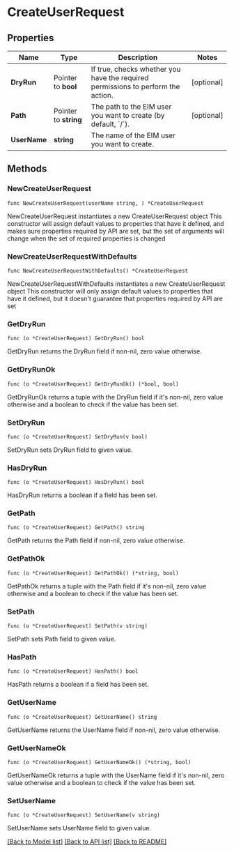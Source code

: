 # CreateUserRequest

## Properties

Name | Type | Description | Notes
------------ | ------------- | ------------- | -------------
**DryRun** | Pointer to **bool** | If true, checks whether you have the required permissions to perform the action. | [optional] 
**Path** | Pointer to **string** | The path to the EIM user you want to create (by default, &#x60;/&#x60;). | [optional] 
**UserName** | **string** | The name of the EIM user you want to create. | 

## Methods

### NewCreateUserRequest

`func NewCreateUserRequest(userName string, ) *CreateUserRequest`

NewCreateUserRequest instantiates a new CreateUserRequest object
This constructor will assign default values to properties that have it defined,
and makes sure properties required by API are set, but the set of arguments
will change when the set of required properties is changed

### NewCreateUserRequestWithDefaults

`func NewCreateUserRequestWithDefaults() *CreateUserRequest`

NewCreateUserRequestWithDefaults instantiates a new CreateUserRequest object
This constructor will only assign default values to properties that have it defined,
but it doesn't guarantee that properties required by API are set

### GetDryRun

`func (o *CreateUserRequest) GetDryRun() bool`

GetDryRun returns the DryRun field if non-nil, zero value otherwise.

### GetDryRunOk

`func (o *CreateUserRequest) GetDryRunOk() (*bool, bool)`

GetDryRunOk returns a tuple with the DryRun field if it's non-nil, zero value otherwise
and a boolean to check if the value has been set.

### SetDryRun

`func (o *CreateUserRequest) SetDryRun(v bool)`

SetDryRun sets DryRun field to given value.

### HasDryRun

`func (o *CreateUserRequest) HasDryRun() bool`

HasDryRun returns a boolean if a field has been set.

### GetPath

`func (o *CreateUserRequest) GetPath() string`

GetPath returns the Path field if non-nil, zero value otherwise.

### GetPathOk

`func (o *CreateUserRequest) GetPathOk() (*string, bool)`

GetPathOk returns a tuple with the Path field if it's non-nil, zero value otherwise
and a boolean to check if the value has been set.

### SetPath

`func (o *CreateUserRequest) SetPath(v string)`

SetPath sets Path field to given value.

### HasPath

`func (o *CreateUserRequest) HasPath() bool`

HasPath returns a boolean if a field has been set.

### GetUserName

`func (o *CreateUserRequest) GetUserName() string`

GetUserName returns the UserName field if non-nil, zero value otherwise.

### GetUserNameOk

`func (o *CreateUserRequest) GetUserNameOk() (*string, bool)`

GetUserNameOk returns a tuple with the UserName field if it's non-nil, zero value otherwise
and a boolean to check if the value has been set.

### SetUserName

`func (o *CreateUserRequest) SetUserName(v string)`

SetUserName sets UserName field to given value.



[[Back to Model list]](../README.md#documentation-for-models) [[Back to API list]](../README.md#documentation-for-api-endpoints) [[Back to README]](../README.md)



